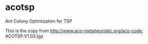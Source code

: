 # acotsp
Ant Colony Optimization for TSP

This is the copy from http://www.aco-metaheuristic.org/aco-code, ACOTSP.V1.03.tgz
